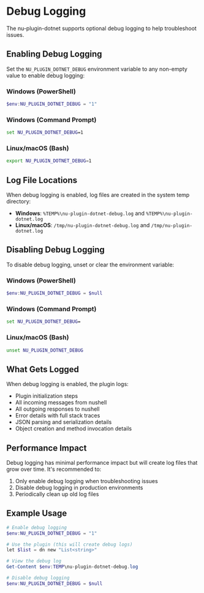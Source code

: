 # Debug Logging

The nu-plugin-dotnet supports optional debug logging to help troubleshoot issues.

## Enabling Debug Logging

Set the `NU_PLUGIN_DOTNET_DEBUG` environment variable to any non-empty value to enable debug logging:

### Windows (PowerShell)
```powershell
$env:NU_PLUGIN_DOTNET_DEBUG = "1"
```

### Windows (Command Prompt)
```cmd
set NU_PLUGIN_DOTNET_DEBUG=1
```

### Linux/macOS (Bash)
```bash
export NU_PLUGIN_DOTNET_DEBUG=1
```

## Log File Locations

When debug logging is enabled, log files are created in the system temp directory:

- **Windows**: `%TEMP%\nu-plugin-dotnet-debug.log` and `%TEMP%\nu-plugin-dotnet.log`
- **Linux/macOS**: `/tmp/nu-plugin-dotnet-debug.log` and `/tmp/nu-plugin-dotnet.log`

## Disabling Debug Logging

To disable debug logging, unset or clear the environment variable:

### Windows (PowerShell)
```powershell
$env:NU_PLUGIN_DOTNET_DEBUG = $null
```

### Windows (Command Prompt)
```cmd
set NU_PLUGIN_DOTNET_DEBUG=
```

### Linux/macOS (Bash)
```bash
unset NU_PLUGIN_DOTNET_DEBUG
```

## What Gets Logged

When debug logging is enabled, the plugin logs:

- Plugin initialization steps
- All incoming messages from nushell
- All outgoing responses to nushell
- Error details with full stack traces
- JSON parsing and serialization details
- Object creation and method invocation details

## Performance Impact

Debug logging has minimal performance impact but will create log files that grow over time. It's recommended to:

1. Only enable debug logging when troubleshooting issues
2. Disable debug logging in production environments
3. Periodically clean up old log files

## Example Usage

```powershell
# Enable debug logging
$env:NU_PLUGIN_DOTNET_DEBUG = "1"

# Use the plugin (this will create debug logs)
let $list = dn new "List<string>"

# View the debug log
Get-Content $env:TEMP\nu-plugin-dotnet-debug.log

# Disable debug logging
$env:NU_PLUGIN_DOTNET_DEBUG = $null
``` 